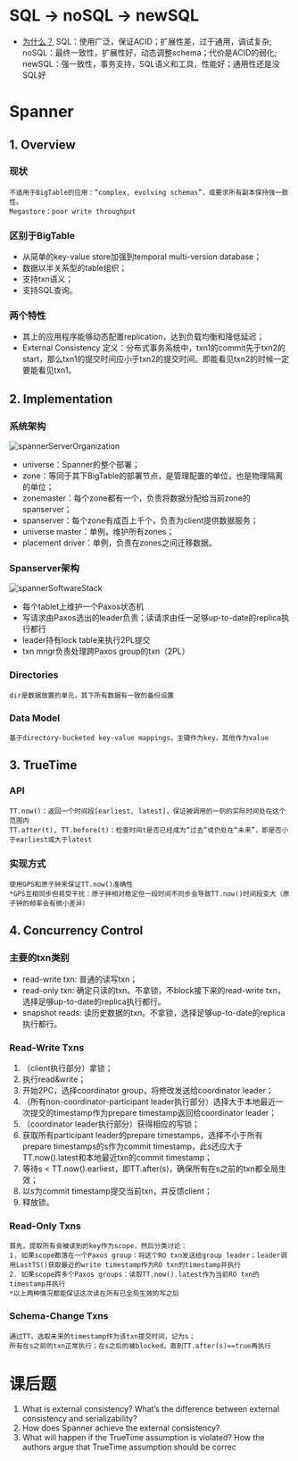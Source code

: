 # SQL -> noSQL -> newSQL 
- [为什么？](http://dataconomy.com/sql-vs-nosql-vs-newsql-finding-the-right-solution/)
    SQL：使用广泛，保证ACID；扩展性差，过于通用，调试复杂;
    noSQL：最终一致性，扩展性好，动态调整schema；代价是ACID的弱化;
    newSQL：强一致性，事务支持，SQL语义和工具，性能好；通用性还是没SQL好

# Spanner
## **1. Overview**
### 现状
    不适用于BigTable的应用：“complex, evolving schemas”，或要求所有副本保持强一致性。
    Megastore：poor write throughput
### 区别于BigTable
- 从简单的key-value store加强到temporal multi-version database；
- 数据以半关系型的table组织；
- 支持txn语义；
- 支持SQL查询。

### 两个特性
- 其上的应用程序能够动态配置replication，达到负载均衡和降低延迟；
- External Consistency
    定义：分布式事务系统中，txn1的commit先于txn2的start，那么txn1的提交时间应小于txn2的提交时间。即能看见txn2的时候一定要能看见txn1。

## **2. Implementation**
### 系统架构
![](/img/10-1.png "spannerServerOrganization")
- universe：Spanner的整个部署；
- zone：等同于其下BigTable的部署节点，是管理配置的单位，也是物理隔离的单位；
- zonemaster：每个zone都有一个，负责将数据分配给当前zone的spanserver；
- spanserver：每个zone有成百上千个，负责为client提供数据服务；
- universe master：单例，维护所有zones；
- placement driver：单例，负责在zones之间迁移数据。

### Spanserver架构
![](/img/10-2.png "spannerSoftwareStack")
- 每个tablet上维护一个Paxos状态机
- 写请求由Paxos选出的leader负责；读请求由任一足够up-to-date的replica执行都行
- leader持有lock table来执行2PL提交
- txn mngr负责处理跨Paxos group的txn（2PL）

### Directories
    dir是数据放置的单元，其下所有数据有一致的备份设置

### Data Model
    基于directory-bucketed key-value mappings，主键作为key，其他作为value

## **3. TrueTime**
### API
    TT.now()：返回一个时间段[earliest, latest]，保证被调用的一刻的实际时间处在这个范围内
    TT.after(t), TT.before(t)：检查时间t是否已经成为“过去”或仍处在“未来”，即是否小于earliest或大于latest
### 实现方式
    使用GPS和原子钟来保证TT.now()准确性
    *GPS互相同步但易受干扰：原子钟相对稳定但一段时间不同步会导致TT.now()时间段变大（原子钟的频率会有微小差异）

## **4. Concurrency Control**

### 主要的txn类别
- read-write txn: 普通的读写txn；
- read-only txn: 确定只读的txn。不拿锁，不block接下来的read-write txn，选择足够up-to-date的replica执行都行。
- snapshot reads: 读历史数据的txn。不拿锁，选择足够up-to-date的replica执行都行。

### ﻿Read-Write Txns
1. （client执行部分）拿锁；
2. 执行read&write；
3. 开始2PC，选择coordinator group，将修改发送给coordinator leader；
4. （所有non-coordinator-participant leader执行部分）选择大于本地最近一次提交的timestamp作为prepare timestamp返回给coordinator leader；
5. （coordinator leader执行部分）获得相应的写锁；
6. 获取所有participant leader的prepare timestamps，选择不小于所有prepare timestamps的s作为commit timestamp，此s还应大于TT.now().latest和本地最近txn的commit timestamp；
7. 等待s < TT.now().earliest，即TT.after(s)，确保所有在s之前的txn都全局生效；
8. 以s为commit timestamp提交当前txn，并反馈client；
9. 释放锁。

### Read-Only Txns
    首先，提取所有会被读到的key作为scope，然后分类讨论：
    1. 如果scope都落在一个Paxos group：将这个RO txn发送给group leader；leader调用LastTS()获取最近的write timestamp作为RO txn的timestamp并执行
    2. 如果scope跨多个Paxos groups：读取TT.now().latest作为当前RO txn的timestamp并执行
    *以上两种情况都能保证这次读在所有已全局生效的写之后

### Schema-Change Txns
    通过TT，选取未来的timestamp作为该txn提交时间，记为s；
    所有在s之前的txn正常执行；在s之后的被blocked，直到TT.after(s)==true再执行

# 课后题
1. What is external consistency? What’s the difference between external consistency and serializability?
2. How does Spanner achieve the external consistency?
3. What will happen if the TrueTime assumption is violated? How the authors argue that TrueTime assumption should be correc